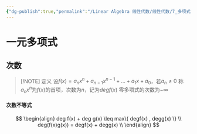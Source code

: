 ```yaml
---
{"dg-publish":true,"permalink":"/Linear Algebra 线性代数/线性代数/7_多项式/多项式/","tags":["线代","定理"]}
---
```


# 一元多项式
## 次数

> [!NOTE] 定义
> 设$f(x) = a_{n}x^{n} + a_{n-1}x^{n-1} + \dots + a_{1}x + a_{0}$，若$a_{n} \neq 0$
> 称$a_{n}x^{n}$为$f(x)$的首项，次数为$n$，记为$deg f(x)$
> 零多项式的次数为$-\infty$

#### 次数不等式

$$
\begin{align}
deg f(x) + deg g(x) \leq max\{ degf(x) , degg(x) \} \\
deg(f(x)g(x)) = degf(x) + degg(x) \\
\end{align}
$$



 
